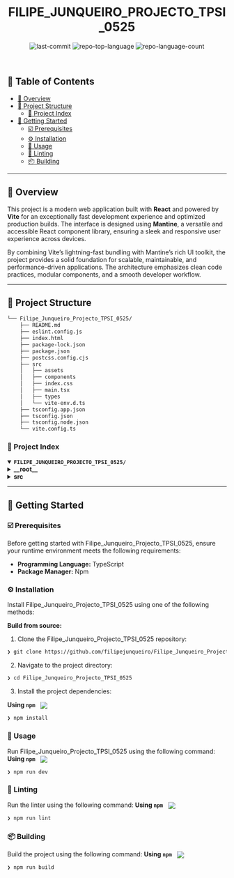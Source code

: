 <div align="center" style="position: relative;">
  <h1>FILIPE_JUNQUEIRO_PROJECTO_TPSI_0525</h1>
  <p align="center">
    <img src="https://img.shields.io/github/last-commit/filipejunqueiro/Filipe_Junqueiro_Projecto_TPSI_0525?style=default&logo=git&logoColor=white&color=0080ff" alt="last-commit">
    <img src="https://img.shields.io/github/languages/top/filipejunqueiro/Filipe_Junqueiro_Projecto_TPSI_0525?style=default&color=0080ff" alt="repo-top-language">
    <img src="https://img.shields.io/github/languages/count/filipejunqueiro/Filipe_Junqueiro_Projecto_TPSI_0525?style=default&color=0080ff" alt="repo-language-count">
  </p>
</div>

<br clear="right">

## 🔗 Table of Contents

- [📍 Overview](#📍-overview)
- [📁 Project Structure](#📁-project-structure)
  - [📂 Project Index](#📂-project-index)
- [🚀 Getting Started](#🚀-getting-started)
  - [☑️ Prerequisites](#☑️-prerequisites)
  - [⚙️ Installation](#⚙️-installation)
  - [🤖 Usage](#🤖-usage)
  - [🧪 Linting](#🧪-linting)
  - [📦 Building](#📦-building)

---

## 📍 Overview

<p> This project is a modern web application built with <strong>React</strong> and powered by <strong>Vite</strong> for an exceptionally fast development experience and optimized production builds. The interface is designed using <strong>Mantine</strong>, a versatile and accessible React component library, ensuring a sleek and responsive user experience across devices.

By combining Vite’s lightning-fast bundling with Mantine’s rich UI toolkit, the project provides a solid foundation for scalable, maintainable, and performance-driven applications. The architecture emphasizes clean code practices, modular components, and a smooth developer workflow.

</p>

---

## 📁 Project Structure

```sh
└── Filipe_Junqueiro_Projecto_TPSI_0525/
    ├── README.md
    ├── eslint.config.js
    ├── index.html
    ├── package-lock.json
    ├── package.json
    ├── postcss.config.cjs
    ├── src
    │   ├── assets
    │   ├── components
    │   ├── index.css
    │   ├── main.tsx
    │   ├── types
    │   └── vite-env.d.ts
    ├── tsconfig.app.json
    ├── tsconfig.json
    ├── tsconfig.node.json
    └── vite.config.ts
```

### 📂 Project Index

<details open>
	<summary><b><code>FILIPE_JUNQUEIRO_PROJECTO_TPSI_0525/</code></b></summary>
	<details>
		<summary><b>__root__</b></summary>
		<blockquote>
			<table>
			<tr>
				<td><b><a href='https://github.com/filipejunqueiro/Filipe_Junqueiro_Projecto_TPSI_0525/blob/master/tsconfig.node.json'>tsconfig.node.json</a></b></td>
				<td></td>
			</tr>
			<tr>
				<td><b><a href='https://github.com/filipejunqueiro/Filipe_Junqueiro_Projecto_TPSI_0525/blob/master/package-lock.json'>package-lock.json</a></b></td>
				<td></td>
			</tr>
			<tr>
				<td><b><a href='https://github.com/filipejunqueiro/Filipe_Junqueiro_Projecto_TPSI_0525/blob/master/tsconfig.json'>tsconfig.json</a></b></td>
				<td></td>
			</tr>
			<tr>
				<td><b><a href='https://github.com/filipejunqueiro/Filipe_Junqueiro_Projecto_TPSI_0525/blob/master/tsconfig.app.json'>tsconfig.app.json</a></b></td>
				<td></td>
			</tr>
			<tr>
				<td><b><a href='https://github.com/filipejunqueiro/Filipe_Junqueiro_Projecto_TPSI_0525/blob/master/package.json'>package.json</a></b></td>
				<td></td>
			</tr>
			<tr>
				<td><b><a href='https://github.com/filipejunqueiro/Filipe_Junqueiro_Projecto_TPSI_0525/blob/master/vite.config.ts'>vite.config.ts</a></b></td>
				<td></td>
			</tr>
			<tr>
				<td><b><a href='https://github.com/filipejunqueiro/Filipe_Junqueiro_Projecto_TPSI_0525/blob/master/index.html'>index.html</a></b></td>
				<td></td>
			</tr>
			<tr>
				<td><b><a href='https://github.com/filipejunqueiro/Filipe_Junqueiro_Projecto_TPSI_0525/blob/master/postcss.config.cjs'>postcss.config.cjs</a></b></td>
				<td></td>
			</tr>
			<tr>
				<td><b><a href='https://github.com/filipejunqueiro/Filipe_Junqueiro_Projecto_TPSI_0525/blob/master/eslint.config.js'>eslint.config.js</a></b></td>
				<td></td>
			</tr>
			</table>
		</blockquote>
	</details>
	<details>
		<summary><b>src</b></summary>
		<blockquote>
			<table>
			<tr>
				<td><b><a href='https://github.com/filipejunqueiro/Filipe_Junqueiro_Projecto_TPSI_0525/blob/master/src/main.tsx'>main.tsx</a></b></td>
				<td></td>
			</tr>
			<tr>
				<td><b><a href='https://github.com/filipejunqueiro/Filipe_Junqueiro_Projecto_TPSI_0525/blob/master/src/index.css'>index.css</a></b></td>
				<td></td>
			</tr>
			<tr>
				<td><b><a href='https://github.com/filipejunqueiro/Filipe_Junqueiro_Projecto_TPSI_0525/blob/master/src/vite-env.d.ts'>vite-env.d.ts</a></b></td>
				<td></td>
			</tr>
			</table>
			<details>
				<summary><b>types</b></summary>
				<blockquote>
					<table>
					<tr>
						<td><b><a href='https://github.com/filipejunqueiro/Filipe_Junqueiro_Projecto_TPSI_0525/blob/master/src/types/HeaderProps.ts'>HeaderProps.ts</a></b></td>
						<td></td>
					</tr>
					<tr>
						<td><b><a href='https://github.com/filipejunqueiro/Filipe_Junqueiro_Projecto_TPSI_0525/blob/master/src/types/ProjectCardProps.ts'>ProjectCardProps.ts</a></b></td>
						<td></td>
					</tr>
					<tr>
						<td><b><a href='https://github.com/filipejunqueiro/Filipe_Junqueiro_Projecto_TPSI_0525/blob/master/src/types/Component.ts'>Component.ts</a></b></td>
						<td></td>
					</tr>
					</table>
				</blockquote>
			</details>
			<details>
				<summary><b>components</b></summary>
				<blockquote>
					<details>
						<summary><b>About</b></summary>
						<blockquote>
							<table>
							<tr>
								<td><b><a href='https://github.com/filipejunqueiro/Filipe_Junqueiro_Projecto_TPSI_0525/blob/master/src/components/About/About.module.css'>About.module.css</a></b></td>
								<td></td>
							</tr>
							<tr>
								<td><b><a href='https://github.com/filipejunqueiro/Filipe_Junqueiro_Projecto_TPSI_0525/blob/master/src/components/About/About.tsx'>About.tsx</a></b></td>
								<td></td>
							</tr>
							</table>
						</blockquote>
					</details>
					<details>
						<summary><b>Header</b></summary>
						<blockquote>
							<table>
							<tr>
								<td><b><a href='https://github.com/filipejunqueiro/Filipe_Junqueiro_Projecto_TPSI_0525/blob/master/src/components/Header/Header.module.css'>Header.module.css</a></b></td>
								<td></td>
							</tr>
							<tr>
								<td><b><a href='https://github.com/filipejunqueiro/Filipe_Junqueiro_Projecto_TPSI_0525/blob/master/src/components/Header/Header.tsx'>Header.tsx</a></b></td>
								<td></td>
							</tr>
							</table>
						</blockquote>
					</details>
					<details>
						<summary><b>App</b></summary>
						<blockquote>
							<table>
							<tr>
								<td><b><a href='https://github.com/filipejunqueiro/Filipe_Junqueiro_Projecto_TPSI_0525/blob/master/src/components/App/App.module.css'>App.module.css</a></b></td>
								<td></td>
							</tr>
							<tr>
								<td><b><a href='https://github.com/filipejunqueiro/Filipe_Junqueiro_Projecto_TPSI_0525/blob/master/src/components/App/App.tsx'>App.tsx</a></b></td>
								<td></td>
							</tr>
							</table>
						</blockquote>
					</details>
					<details>
						<summary><b>Footer</b></summary>
						<blockquote>
							<table>
							<tr>
								<td><b><a href='https://github.com/filipejunqueiro/Filipe_Junqueiro_Projecto_TPSI_0525/blob/master/src/components/Footer/Footer.tsx'>Footer.tsx</a></b></td>
								<td></td>
							</tr>
							<tr>
								<td><b><a href='https://github.com/filipejunqueiro/Filipe_Junqueiro_Projecto_TPSI_0525/blob/master/src/components/Footer/Footer.module.css'>Footer.module.css</a></b></td>
								<td></td>
							</tr>
							</table>
						</blockquote>
					</details>
					<details>
						<summary><b>Projects</b></summary>
						<blockquote>
							<table>
							<tr>
								<td><b><a href='https://github.com/filipejunqueiro/Filipe_Junqueiro_Projecto_TPSI_0525/blob/master/src/components/Projects/ProjectSlides.ts'>ProjectSlides.ts</a></b></td>
								<td></td>
							</tr>
							<tr>
								<td><b><a href='https://github.com/filipejunqueiro/Filipe_Junqueiro_Projecto_TPSI_0525/blob/master/src/components/Projects/Projects.module.css'>Projects.module.css</a></b></td>
								<td></td>
							</tr>
							<tr>
								<td><b><a href='https://github.com/filipejunqueiro/Filipe_Junqueiro_Projecto_TPSI_0525/blob/master/src/components/Projects/Projects.tsx'>Projects.tsx</a></b></td>
								<td></td>
							</tr>
							</table>
						</blockquote>
					</details>
				</blockquote>
			</details>
		</blockquote>
	</details>
</details>

---

## 🚀 Getting Started

### ☑️ Prerequisites

Before getting started with Filipe_Junqueiro_Projecto_TPSI_0525, ensure your runtime environment meets the following requirements:

- **Programming Language:** TypeScript
- **Package Manager:** Npm

### ⚙️ Installation

Install Filipe_Junqueiro_Projecto_TPSI_0525 using one of the following methods:

**Build from source:**

1. Clone the Filipe_Junqueiro_Projecto_TPSI_0525 repository:

```sh
❯ git clone https://github.com/filipejunqueiro/Filipe_Junqueiro_Projecto_TPSI_0525
```

2. Navigate to the project directory:

```sh
❯ cd Filipe_Junqueiro_Projecto_TPSI_0525
```

3. Install the project dependencies:

**Using `npm`** &nbsp; [<img align="center" src="https://img.shields.io/badge/npm-CB3837.svg?style={badge_style}&logo=npm&logoColor=white" />](https://www.npmjs.com/)

```sh
❯ npm install
```

### 🤖 Usage

Run Filipe_Junqueiro_Projecto_TPSI_0525 using the following command:
**Using `npm`** &nbsp; [<img align="center" src="https://img.shields.io/badge/npm-CB3837.svg?style={badge_style}&logo=npm&logoColor=white" />](https://www.npmjs.com/)

```sh
❯ npm run dev
```

### 🧪 Linting

Run the linter using the following command:
**Using `npm`** &nbsp; [<img align="center" src="https://img.shields.io/badge/npm-CB3837.svg?style={badge_style}&logo=npm&logoColor=white" />](https://www.npmjs.com/)

```sh
❯ npm run lint
```

### 📦 Building

Build the project using the following command:
**Using `npm`** &nbsp; [<img align="center" src="https://img.shields.io/badge/npm-CB3837.svg?style={badge_style}&logo=npm&logoColor=white" />](https://www.npmjs.com/)

```sh
❯ npm run build
```
